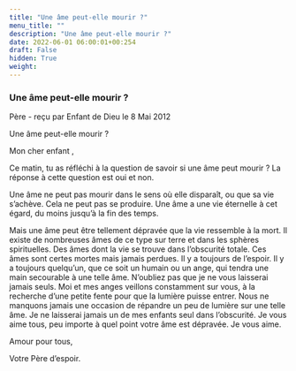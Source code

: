```yaml
---
title: "Une âme peut-elle mourir ?"
menu_title: ""
description: "Une âme peut-elle mourir ?"
date: 2022-06-01 06:00:01+00:254
draft: False
hidden: True
weight:
---
```

### Une âme peut-elle mourir ?

Père - reçu par Enfant de Dieu le 8 Mai 2012


Une âme peut-elle mourir ?

Mon cher enfant ,

Ce matin, tu as réfléchi à la question de savoir si une âme peut mourir ? La réponse à cette question est oui et non.

Une âme ne peut pas mourir dans le sens où elle disparaît, ou que sa vie s’achève. Cela ne peut pas se produire. Une âme a une vie éternelle à cet égard, du moins jusqu’à la fin des temps.

Mais une âme peut être tellement dépravée que la vie ressemble à la mort. Il existe de nombreuses âmes de ce type sur terre et dans les sphères spirituelles. Des âmes dont la vie se trouve dans l’obscurité totale. Ces âmes sont certes mortes mais jamais perdues. Il y a toujours de l’espoir. Il y a toujours quelqu’un, que ce soit un humain ou un ange, qui tendra une main secourable à une telle âme. N’oubliez pas que je ne vous laisserai jamais seuls. Moi et mes anges veillons constamment sur vous, à la recherche d’une petite fente pour que la lumière puisse entrer. Nous ne manquons jamais une occasion de répandre un peu de lumière sur une telle âme. Je ne laisserai jamais un de mes enfants seul dans l’obscurité. Je vous aime tous, peu importe à quel point votre âme est dépravée. Je vous aime.

Amour pour tous,

Votre Père d’espoir.

